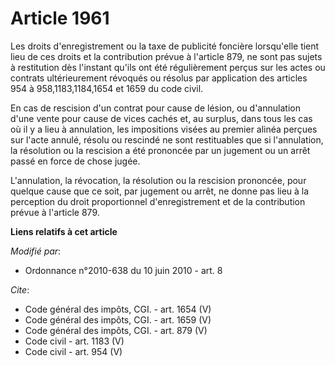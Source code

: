# Article 1961

Les droits d'enregistrement ou la taxe de publicité foncière lorsqu'elle tient lieu de ces droits et la contribution prévue à
l'article 879, ne sont pas sujets à restitution dès l'instant qu'ils ont été régulièrement perçus sur les actes ou contrats
ultérieurement révoqués ou résolus par application des articles 954 à 958,1183,1184,1654 et 1659 du code civil. 

En cas de rescision d'un contrat pour cause de lésion, ou d'annulation d'une vente pour cause de vices cachés et, au surplus,
dans tous les cas où il y a lieu à annulation, les impositions visées au premier alinéa perçues sur l'acte annulé, résolu ou
rescindé ne sont restituables que si l'annulation, la résolution ou la rescision a été prononcée par un jugement ou un arrêt
passé en force de chose jugée. 

L'annulation, la révocation, la résolution ou la rescision prononcée, pour quelque cause que ce soit, par jugement ou arrêt,
ne donne pas lieu à la perception du droit proportionnel d'enregistrement et de la contribution prévue à l'article 879.

**Liens relatifs à cet article**

_Modifié par_:

  - Ordonnance n°2010-638 du 10 juin 2010 - art. 8

_Cite_:

  - Code général des impôts, CGI. - art. 1654 (V)
  - Code général des impôts, CGI. - art. 1659 (V)
  - Code général des impôts, CGI. - art. 879 (V)
  - Code civil - art. 1183 (V)
  - Code civil - art. 954 (V)
